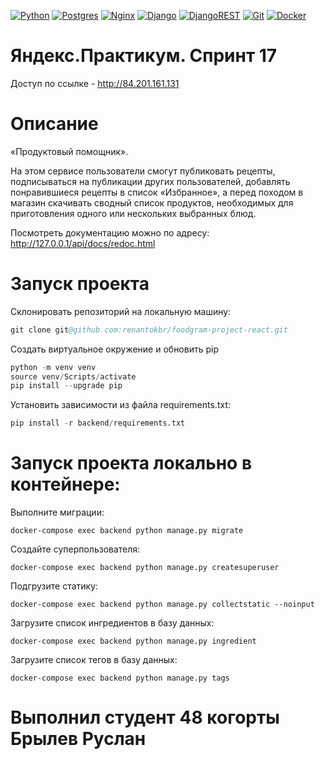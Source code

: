 [![Python](https://img.shields.io/badge/python-3670A0?style=for-the-badge&logo=python&logoColor=ffdd54)](https://www.python.org) [![Postgres](https://img.shields.io/badge/postgres-%23316192.svg?style=for-the-badge&logo=postgresql&logoColor=white)](https://www.postgresql.org) [![Nginx](https://img.shields.io/badge/nginx-%23009639.svg?style=for-the-badge&logo=nginx&logoColor=white)](https://nginx.org) [![Django](https://img.shields.io/badge/django-%23092E20.svg?style=for-the-badge&logo=django&logoColor=white)](https://www.djangoproject.com) [![DjangoREST](https://img.shields.io/badge/DJANGO-REST-ff1709?style=for-the-badge&logo=django&logoColor=white&color=ff1709&labelColor=gray)](https://www.django-rest-framework.org) [![Git](https://img.shields.io/badge/git-%23F05033.svg?style=for-the-badge&logo=git&logoColor=white)](https://github.com) [![Docker](https://img.shields.io/badge/docker-%230db7ed.svg?style=for-the-badge&logo=docker&logoColor=white)](https://www.docker.com)

# Яндекс.Практикум. Спринт 17

Доступ по ссылке - http://84.201.161.131

# Описание

«Продуктовый помощник».

На этом сервисе пользователи смогут публиковать рецепты, подписываться на публикации других пользователей, добавлять понравившиеся рецепты в список «Избранное», а перед походом в магазин скачивать сводный список продуктов, необходимых для приготовления одного или нескольких выбранных блюд.

Посмотреть документацию можно по адресу: http://127.0.0.1/api/docs/redoc.html

# Запуск проекта 
Склонировать репозиторий на локальную машину:
```s
git clone git@github.com:renantokbr/foodgram-project-react.git
```
Создать виртуальное окружение и обновить pip
```s
python -m venv venv
source venv/Scripts/activate
pip install --upgrade pip
```
Установить зависимости из файла requirements.txt:

```s
pip install -r backend/requirements.txt
```

# Запуск проекта локально в контейнере:



Выполните миграции:
```
docker-compose exec backend python manage.py migrate
```
Создайте суперпользователя:
```
docker-compose exec backend python manage.py createsuperuser
```
Подгрузите статику:
```
docker-compose exec backend python manage.py collectstatic --noinput
```
Загрузите список ингредиентов в базу данных:
```
docker-compose exec backend python manage.py ingredient
```
Загрузите список тегов в базу данных:
```
docker-compose exec backend python manage.py tags
```
# Выполнил студент 48 когорты Брылев Руслан 